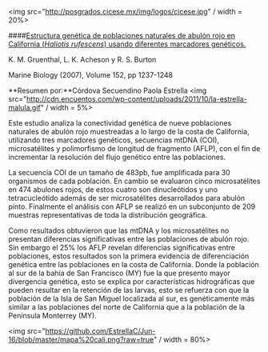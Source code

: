 <img src="http://posgrados.cicese.mx/img/logos/cicese.jpg" / width = 20%>

####[Estructura genética de poblaciones naturales de abulón rojo en California (*Haliotis rufescens*) usando diferentes marcadores genéticos.]( http://link.springer.com/article/10.1007/s00227-007-0771-4)

K. M. Gruenthal, L. K. Acheson y R. S. Burton

Marine Biology (2007), Volume 152,  pp 1237-1248

**Resumen por:**Córdova Secuendino Paola Estrella 
<img src="http://cdn.encuentos.com/wp-content/uploads/2011/10/la-estrella-malula.gif" / width = 5%>

Este estudio analiza la conectividad genética de nueve poblaciones naturales de abulón rojo muestreadas a lo largo de la costa de California, utilizando tres marcadores genéticos, secuencias mtDNA (COI),  microsatélites y polimorfismo de longitud de fragmento (AFLP), con el fin de incrementar la resolución del flujo genético entre las poblaciones.

La secuencia COI de un tamaño de 483pb, fue amplificada para 30 organismos de cada población. En cambio se evaluaron cinco microsatélites en 474 abulones rojos, de estos cuatro son dinucleótidos y uno tetracucleótido además de ser microsatélites desarrollados para abulón pinto. Finalmente el análisis con AFLP se realizó en un subconjunto de 209 muestras representativas de toda la distribución geográfica. 

Como resultados obtuvieron que las mtDNA y los microsatélites no presentan diferencias significativas entre las poblaciones de abulón rojo. Sin embargo el 25% los AFLP revelan diferencias significativas entre poblaciones, estos resultados son la primera evidencia de diferenciación genética entre las poblaciones en la costa de California. Donde la población al sur de la bahía de San Francisco (MY) fue la que presento mayor divergencia genética, esto se explica por características hidrográficas que pueden resultar en la retención de las larvas, esto se refuerza con que la población de la Isla de San Miguel localizada al sur, es genéticamente más similar a las poblaciones del norte de California que a la población de la Península Monterrey (MY).

<img src="https://github.com/EstrellaC/Jun-16/blob/master/mapa%20cali.png?raw=true" / width = 80%>
